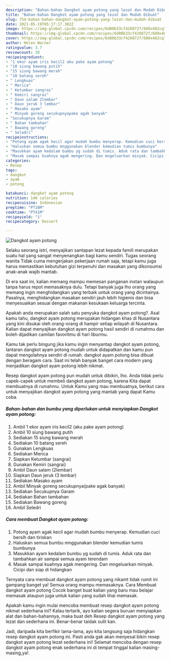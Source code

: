 ```yaml
---
description: "Bahan-bahan Dangkot ayam potong yang lezat dan Mudah Dibuat"
title: "Bahan-bahan Dangkot ayam potong yang lezat dan Mudah Dibuat"
slug: 754-bahan-bahan-dangkot-ayam-potong-yang-lezat-dan-mudah-dibuat
date: 2021-05-19T05:17:17.302Z
image: https://img-global.cpcdn.com/recipes/6d80b33cf426072f/680x482cq70/dangkot-ayam-potong-foto-resep-utama.jpg
thumbnail: https://img-global.cpcdn.com/recipes/6d80b33cf426072f/680x482cq70/dangkot-ayam-potong-foto-resep-utama.jpg
cover: https://img-global.cpcdn.com/recipes/6d80b33cf426072f/680x482cq70/dangkot-ayam-potong-foto-resep-utama.jpg
author: Helen Warner
ratingvalue: 3.7
reviewcount: 10
recipeingredient:
- "1 ekor ayam iris kecil2 aku pake ayam potong"
- "10 siung bawang putih"
- "15 siung bawang merah"
- "10 batang sereh"
- " Lengkuas"
- " Merica"
- " Ketumbar sangrai"
- " Kemiri sangrai"
- " Daun salam 2lembar"
- " Daun jeruk 3 lembar"
- " Masako ayam"
- " Minyak goreng secukupnyapake agak banyak"
- "Secukupnya Garam"
- " Bahan tambahan"
- " Bawang goreng"
- " Seledri"
recipeinstructions:
- "Potong ayam agak kecil agar mudah bumbu menyerap. Kemudian cuci bersih dan tiriskan"
- "Haluskan semua bumbu mnggunakan blender kemudian tumis bumbunya"
- "Masukkan ayam kedalam bumbu yg sudah di tumis. Aduk rata dan tambahkan air sampai semua ayam terendam"
- "Masak sampai kuahnya agak mengering. Dan mngeluarkan minyak. Cicipi dan siap di hidangkan"
categories:
- Resep
tags:
- dangkot
- ayam
- potong

katakunci: dangkot ayam potong 
nutrition: 148 calories
recipecuisine: Indonesian
preptime: "PT10M"
cooktime: "PT41M"
recipeyield: "1"
recipecategory: Dessert

---
```



![Dangkot ayam potong](https://img-global.cpcdn.com/recipes/6d80b33cf426072f/680x482cq70/dangkot-ayam-potong-foto-resep-utama.jpg)

Selaku seorang istri, menyajikan santapan lezat kepada famili merupakan suatu hal yang sangat menyenangkan bagi kamu sendiri. Tugas seorang  wanita Tidak cuma mengerjakan pekerjaan rumah saja, tetapi kamu juga harus memastikan kebutuhan gizi terpenuhi dan masakan yang dikonsumsi anak-anak wajib mantab.

Di era  saat ini, kalian memang mampu memesan panganan instan walaupun tanpa harus repot memasaknya dulu. Tetapi banyak juga lho orang yang memang ingin menghidangkan yang terbaik untuk orang yang dicintainya. Pasalnya, menghidangkan masakan sendiri jauh lebih higienis dan bisa menyesuaikan sesuai dengan makanan kesukaan keluarga tercinta. 



Apakah anda merupakan salah satu penyuka dangkot ayam potong?. Asal kamu tahu, dangkot ayam potong merupakan hidangan khas di Nusantara yang kini disukai oleh orang-orang di hampir setiap wilayah di Nusantara. Kalian dapat menyajikan dangkot ayam potong hasil sendiri di rumahmu dan boleh dijadikan camilan favoritmu di hari liburmu.

Kamu tak perlu bingung jika kamu ingin menyantap dangkot ayam potong, lantaran dangkot ayam potong mudah untuk didapatkan dan kamu pun dapat mengolahnya sendiri di rumah. dangkot ayam potong bisa dibuat dengan beragam cara. Saat ini telah banyak banget cara modern yang menjadikan dangkot ayam potong lebih nikmat.

Resep dangkot ayam potong pun mudah untuk dibikin, lho. Anda tidak perlu capek-capek untuk membeli dangkot ayam potong, karena Kita dapat membuatnya di rumahmu. Untuk Kamu yang mau membuatnya, berikut cara untuk menyajikan dangkot ayam potong yang mantab yang dapat Kamu coba.

<!--inarticleads1-->

##### Bahan-bahan dan bumbu yang diperlukan untuk menyiapkan Dangkot ayam potong:

1. Ambil 1 ekor ayam iris kecil2 (aku pake ayam potong)
1. Ambil 10 siung bawang putih
1. Sediakan 15 siung bawang merah
1. Sediakan 10 batang sereh
1. Gunakan  Lengkuas
1. Sediakan  Merica
1. Siapkan  Ketumbar (sangrai)
1. Gunakan  Kemiri (sangrai)
1. Ambil  Daun salam (2lembar)
1. Siapkan  Daun jeruk (3 lembar)
1. Sediakan  Masako ayam
1. Ambil  Minyak goreng secukupnya(pake agak banyak)
1. Sediakan Secukupnya Garam
1. Sediakan  Bahan tambahan
1. Sediakan  Bawang goreng
1. Ambil  Seledri




<!--inarticleads2-->

##### Cara membuat Dangkot ayam potong:

1. Potong ayam agak kecil agar mudah bumbu menyerap. Kemudian cuci bersih dan tiriskan
1. Haluskan semua bumbu mnggunakan blender kemudian tumis bumbunya
1. Masukkan ayam kedalam bumbu yg sudah di tumis. Aduk rata dan tambahkan air sampai semua ayam terendam
1. Masak sampai kuahnya agak mengering. Dan mngeluarkan minyak. Cicipi dan siap di hidangkan




Ternyata cara membuat dangkot ayam potong yang nikamt tidak rumit ini gampang banget ya! Semua orang mampu memasaknya. Cara Membuat dangkot ayam potong Cocok banget buat kalian yang baru mau belajar memasak ataupun juga untuk kalian yang sudah lihai memasak.

Apakah kamu ingin mulai mencoba membuat resep dangkot ayam potong nikmat sederhana ini? Kalau tertarik, ayo kalian segera buruan menyiapkan alat dan bahan-bahannya, maka buat deh Resep dangkot ayam potong yang lezat dan sederhana ini. Benar-benar taidak sulit kan. 

Jadi, daripada kita berfikir lama-lama, ayo kita langsung saja hidangkan resep dangkot ayam potong ini. Pasti anda gak akan menyesal bikin resep dangkot ayam potong lezat sederhana ini! Selamat mencoba dengan resep dangkot ayam potong enak sederhana ini di tempat tinggal kalian masing-masing,ya!.

